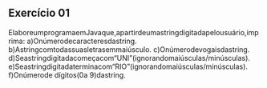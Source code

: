 ## Exercício 01

ElaboreumprogramaemJavaque,apartirdeumastringdigitadapelousuário,imprima: 
a)Onúmerodecaracteresdastring. 
b)Astringcomtodassuasletrasemmaiúsculo. 
c)Onúmerodevogaisdastring. 
d)Seastringdigitadacomeçacom“UNI”(ignorandomaiúsculas/minúsculas). 
e)Seastringdigitadaterminacom“RIO”(ignorandomaiúsculas/minúsculas). 
f)Onúmerode dígitos(0a 9)dastring.